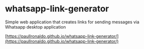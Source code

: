# whatsapp-link-generator
Simple web application that creates links for sending messages via Whatsapp desktop application

[https://paullronaldo.github.io/whatsapp-link-generator/](https://paullronaldo.github.io/whatsapp-link-generator/)

